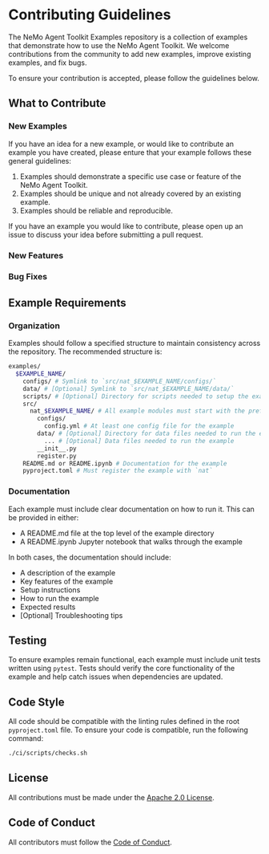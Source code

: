 <!--
SPDX-FileCopyrightText: Copyright (c) 2024-2025, NVIDIA CORPORATION & AFFILIATES. All rights reserved.
SPDX-License-Identifier: Apache-2.0

Licensed under the Apache License, Version 2.0 (the "License");
you may not use this file except in compliance with the License.
You may obtain a copy of the License at

http://www.apache.org/licenses/LICENSE-2.0

Unless required by applicable law or agreed to in writing, software
distributed under the License is distributed on an "AS IS" BASIS,
WITHOUT WARRANTIES OR CONDITIONS OF ANY KIND, either express or implied.
See the License for the specific language governing permissions and
limitations under the License.
-->


# Contributing Guidelines

The NeMo Agent Toolkit Examples repository is a collection of examples that demonstrate how to use the NeMo Agent Toolkit. We welcome contributions from the community to add new examples, improve existing examples, and fix bugs.

To ensure your contribution is accepted, please follow the guidelines below.

## What to Contribute

### New Examples

If you have an idea for a new example, or would like to contribute an example you have created, please enture that your example follows these general guidelines:

1. Examples should demonstrate a specific use case or feature of the NeMo Agent Toolkit.
2. Examples should be unique and not already covered by an existing example.
3. Examples should be reliable and reproducible.

If you have an example you would like to contribute, please open up an issue to discuss your idea before submitting a pull request.

### New Features



### Bug Fixes

## Example Requirements

### Organization
Examples should follow a specified structure to maintain consistency across the repository. The recommended structure is:
```bash
examples/
  $EXAMPLE_NAME/
    configs/ # Symlink to `src/nat_$EXAMPLE_NAME/configs/`
    data/ # [Optional] Symlink to `src/nat_$EXAMPLE_NAME/data/`
    scripts/ # [Optional] Directory for scripts needed to setup the example
    src/
      nat_$EXAMPLE_NAME/ # All example modules must start with the prefix `nat_`
        configs/
          config.yml # At least one config file for the example
        data/ # [Optional] Directory for data files needed to run the example
          ... # [Optional] Data files needed to run the example
        __init__.py
        register.py
    README.md or README.ipynb # Documentation for the example
    pyproject.toml # Must register the example with `nat`
```

### Documentation
Each example must include clear documentation on how to run it. This can be provided in either:
- A README.md file at the top level of the example directory
- A README.ipynb Jupyter notebook that walks through the example

In both cases, the documentation should include:

- A description of the example
- Key features of the example
- Setup instructions
- How to run the example
- Expected results
- [Optional] Troubleshooting tips

## Testing
To ensure examples remain functional, each example must include unit tests written using `pytest`. Tests should verify the core functionality of the example and help catch issues when dependencies are updated.

## Code Style
All code should be compatible with the linting rules defined in the root `pyproject.toml` file. To ensure your code is compatible, run the following command:

```bash
./ci/scripts/checks.sh
```

## License
All contributions must be made under the [Apache 2.0 License](https://www.apache.org/licenses/LICENSE-2.0).

## Code of Conduct
All contributors must follow the [Code of Conduct](CODE_OF_CONDUCT.md).
